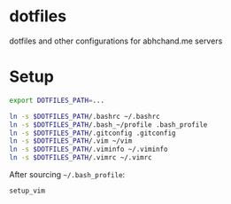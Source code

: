 dotfiles
===========

dotfiles and other configurations for abhchand.me servers

# Setup

```bash
export DOTFILES_PATH=...

ln -s $DOTFILES_PATH/.bashrc ~/.bashrc
ln -s $DOTFILES_PATH/.bash_~/profile .bash_profile
ln -s $DOTFILES_PATH/.gitconfig .gitconfig
ln -s $DOTFILES_PATH/.vim ~/vim
ln -s $DOTFILES_PATH/.viminfo ~/.viminfo
ln -s $DOTFILES_PATH/.vimrc ~/.vimrc
```

After sourcing `~/.bash_profile`:

```bash
setup_vim
```
